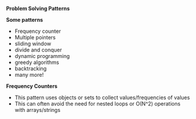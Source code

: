 **Problem Solving Patterns**

**Some patterns**
- Frequency counter
- Multiple pointers
- sliding window
- divide and conquer
- dynamic programming
- greedy algorithms
- backtracking
- many more!

**Frequency Counters**
- This pattern uses objects or sets to collect values/frequencies of values
- This can often avoid the need for nested loops or O(N^2) operations with arrays/strings
